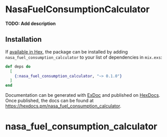 # NasaFuelConsumptionCalculator

**TODO: Add description**

## Installation

If [available in Hex](https://hex.pm/docs/publish), the package can be installed
by adding `nasa_fuel_consumption_calculator` to your list of dependencies in `mix.exs`:

```elixir
def deps do
  [
    {:nasa_fuel_consumption_calculator, "~> 0.1.0"}
  ]
end
```

Documentation can be generated with [ExDoc](https://github.com/elixir-lang/ex_doc)
and published on [HexDocs](https://hexdocs.pm). Once published, the docs can
be found at <https://hexdocs.pm/nasa_fuel_consumption_calculator>.

# nasa_fuel_consumption_calculator
